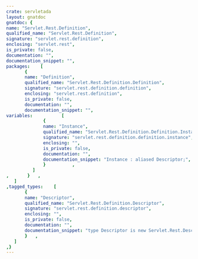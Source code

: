 ```yaml
---
crate: servletada
layout: gnatdoc
gnatdoc: {
name: "Servlet.Rest.Definition",
qualified_name: "Servlet.Rest.Definition",
signature: "servlet.rest.definition",
enclosing: "servlet.rest",
is_private: false,
documentation: "",
documentation_snippet: "",
packages:    [
       {
       name: "Definition",
       qualified_name: "Servlet.Rest.Definition.Definition",
       signature: "servlet.rest.definition.definition",
       enclosing: "servlet.rest.definition",
       is_private: false,
       documentation: "",
       documentation_snippet: "",
variables:           [
              {
              name: "Instance",
              qualified_name: "Servlet.Rest.Definition.Definition.Instance",
              signature: "servlet.rest.definition.definition.instance",
              enclosing: "",
              is_private: false,
              documentation: "",
              documentation_snippet: "Instance : aliased Descriptor;",
              }          ,
          ]
,       }   ,
   ]
,tagged_types:    [
       {
       name: "Descriptor",
       qualified_name: "Servlet.Rest.Definition.Descriptor",
       signature: "servlet.rest.definition.descriptor",
       enclosing: "",
       is_private: false,
       documentation: "",
       documentation_snippet: "type Descriptor is new Servlet.Rest.Descriptor with record\n   Handler  : access procedure (Object : in out Object_Type;\n                                Req    : in out Servlet.Rest.Request'Class;\n                                Reply  : in out Servlet.Rest.Response'Class;\n                                Stream : in out Servlet.Rest.Output_Stream'Class);\nend record;",
       }   ,
   ]
,}
---
```

